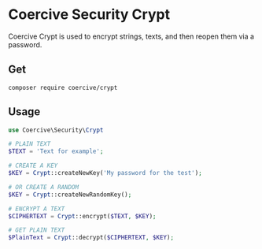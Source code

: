Coercive Security Crypt
=======================

Coercive Crypt is used to encrypt strings, texts, and then reopen them via a password.

Get
---
```
composer require coercive/crypt
```

Usage
-----
```php
use Coercive\Security\Crypt

# PLAIN TEXT
$TEXT = 'Text for example';

# CREATE A KEY
$KEY = Crypt::createNewKey('My password for the test');

# OR CREATE A RANDOM
$KEY = Crypt::createNewRandomKey();

# ENCRYPT A TEXT
$CIPHERTEXT = Crypt::encrypt($TEXT, $KEY);

# GET PLAIN TEXT
$PlainText = Crypt::decrypt($CIPHERTEXT, $KEY);

```
